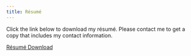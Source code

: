 ```yaml
---
title: Résumé
---
```


Click the link below to download my résumé. Please contact me to get a copy that includes my contact information.

[Résumé Download](/Resume.pdf)
